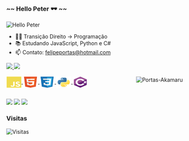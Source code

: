 ### ~~ Hello Peter 🕶️ ~~

<img align="center" alt="Hello Peter" src="https://images-wixmp-ed30a86b8c4ca887773594c2.wixmp.com/f/b60b2748-2541-431c-8840-84c76decfb88/deq41aq-85f149c6-0b65-4d59-9cff-e38bdebfe583.gif?token=eyJ0eXAiOiJKV1QiLCJhbGciOiJIUzI1NiJ9.eyJzdWIiOiJ1cm46YXBwOjdlMGQxODg5ODIyNjQzNzNhNWYwZDQxNWVhMGQyNmUwIiwiaXNzIjoidXJuOmFwcDo3ZTBkMTg4OTgyMjY0MzczYTVmMGQ0MTVlYTBkMjZlMCIsIm9iaiI6W1t7InBhdGgiOiJcL2ZcL2I2MGIyNzQ4LTI1NDEtNDMxYy04ODQwLTg0Yzc2ZGVjZmI4OFwvZGVxNDFhcS04NWYxNDljNi0wYjY1LTRkNTktOWNmZi1lMzhiZGViZmU1ODMuZ2lmIn1dXSwiYXVkIjpbInVybjpzZXJ2aWNlOmZpbGUuZG93bmxvYWQiXX0.AiCjlA0yqk-K6sZeato9SxbVDX1WsBjM7K284vUu-4w" width="200" height="100">

- 🏃‍♂️ Transição Direito -> Programação
- 📚 Estudando JavaScript, Python e C#
- 📫 Contato: felipeportas@hotmail.com

 <div>
  <a href="https://github.com/felipeportas">
  <img height="180em" src="https://github-readme-stats.vercel.app/api?username=felipeportas&show_icons=true&theme=dracula&include_all_commits=true&count_private=true"/>
  <img height="180em" src="https://github-readme-stats.vercel.app/api/top-langs/?username=felipeportas&layout=compact&langs_count=7&theme=dracula"/>
</div>
<div style="display:inline_block"><br>
  <img align="center" alt="Portas-Js" height="30" width="40" src="https://raw.githubusercontent.com/devicons/devicon/master/icons/javascript/javascript-plain.svg">
  <img align="center" alt="Portas-HTML" height="30" width="40" src="https://raw.githubusercontent.com/devicons/devicon/master/icons/html5/html5-original.svg">
  <img align="center" alt="Portas-CSS" height="30" width="40" src="https://raw.githubusercontent.com/devicons/devicon/master/icons/css3/css3-original.svg">
  <img align="center" alt="Portas-Python" height="30" width="40" src="https://raw.githubusercontent.com/devicons/devicon/master/icons/python/python-original.svg">
  <img align="center" alt="Portas-Csharp" height="30" width="40" src="https://raw.githubusercontent.com/devicons/devicon/master/icons/csharp/csharp-original.svg">
  <img align="right" alt="Portas-Akamaru" src="https://pa1.narvii.com/6350/f9255c242a2bec46d17ced4cc8e1e0f981ee767f_hq.gif" width="160" height="100">
</div>

##

 <div> 
  <a href="https://www.linkedin.com/in/felipe-portas" target="_blank"><img src="https://img.shields.io/badge/-LinkedIn-%230077B5?style=for-the-badge&logo=linkedin&logoColor=white" target="_blank"></a> 
  <a href="https://www.facebook.com/felipe.portas.7" target="_blank"><img src="https://img.shields.io/badge/Facebook-1877F2?style=for-the-badge&logo=facebook&logoColor=white" target="_blank"></a>
  <a href = "mailto:felipeportas@hotmail.com"><img src="https://img.shields.io/badge/Microsoft_Outlook-0078D4?style=for-the-badge&logo=microsoft-outlook&logoColor=white" target="_blank"></a>
  
 
 </div>
 
 ### Visitas

![Visitas](https://visitor-badge.glitch.me/badge?page_id=felipeportas.felipeportas)
 
